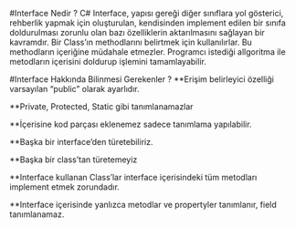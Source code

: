 ﻿#Interface Nedir ? 
C# Interface, yapısı gereği diğer sınıflara yol gösterici, rehberlik yapmak için oluşturulan, kendisinden implement edilen bir sınıfa doldurulması zorunlu olan bazı özelliklerin aktarılmasını sağlayan bir kavramdır.
Bir Class’ın methodlarını belirtmek için kullanılırlar. Bu methodların içeriğine müdahale etmezler. Programcı istediği allgoritma ile metodların içerisini doldurup işlemini tamamlayabilir.


#Interface Hakkında Bilinmesi Gerekenler ?
**Erişim belirleyici özelliği varsayılan “public” olarak ayarlıdır.

**Private, Protected, Static gibi tanımlanamazlar

**İçerisine kod parçası eklenemez sadece tanımlama yapılabilir.

**Başka bir interface’den türetebiliriz.

**Başka bir class’tan türetemeyiz

**Interface kullanan Class’lar interface içerisindeki tüm metodları implement etmek zorundadır.

**Interface içerisinde yanlızca metodlar ve propertyler tanımlanır, field tanımlanamaz.